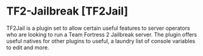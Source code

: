 TF2-Jailbreak [TF2Jail]
=============

TF2Jail is a plugin set to allow certain useful features to server operators who are looking to run a Team Fortress 2 Jailbreak server. The plugin offers useful natives for other plugins to useful, a laundry list of console variables to edit and more.
